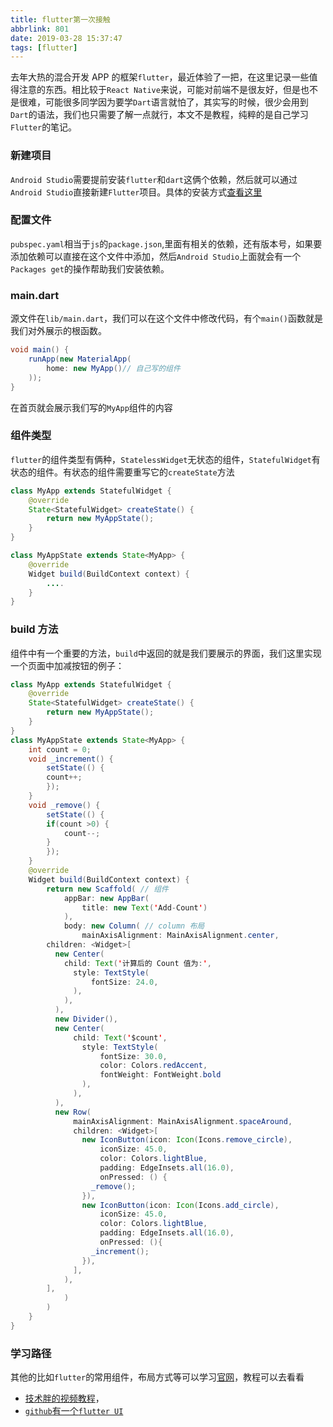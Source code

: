 ```yaml
---
title: flutter第一次接触
abbrlink: 801
date: 2019-03-28 15:37:47
tags: [flutter]
---
```


去年大热的混合开发 APP 的框架`flutter`，最近体验了一把，在这里记录一些值得注意的东西。相比较于`React Native`来说，可能对前端不是很友好，但是也不是很难，可能很多同学因为要学`Dart`语言就怕了，其实写的时候，很少会用到`Dart`的语法，我们也只需要了解一点就行，本文不是教程，纯粹的是自己学习`Flutter`的笔记。

<!-- more -->

### 新建项目

`Android Studio`需要提前安装`flutter`和`dart`这俩个依赖，然后就可以通过`Android Studio`直接新建`Flutter`项目。具体的安装方式[查看这里](https://flutterchina.club/setup-windows/)

### 配置文件

`pubspec.yaml`相当于`js`的`package.json`,里面有相关的依赖，还有版本号，如果要添加依赖可以直接在这个文件中添加，然后`Android Studio`上面就会有一个`Packages get`的操作帮助我们安装依赖。

### main.dart

源文件在`lib/main.dart`，我们可以在这个文件中修改代码，有个`main()`函数就是我们对外展示的根函数。

```java main.dart
void main() {
    runApp(new MaterialApp(
        home: new MyApp()// 自己写的组件
    ));
}
```

在首页就会展示我们写的`MyApp`组件的内容

### 组件类型

`flutter`的组件类型有俩种，`StatelessWidget`无状态的组件，`StatefulWidget`有状态的组件。有状态的组件需要重写它的`createState`方法

```java main.dart
class MyApp extends StatefulWidget {
    @override
    State<StatefulWidget> createState() {
        return new MyAppState();
    }
}

class MyAppState extends State<MyApp> {
    @override
    Widget build(BuildContext context) {
        ....
    }
}
```

### build 方法

组件中有一个重要的方法，`build`中返回的就是我们要展示的界面，我们这里实现一个页面中加减按钮的例子：

```java main.dart
class MyApp extends StatefulWidget {
    @override
    State<StatefulWidget> createState() {
        return new MyAppState();
    }
}
class MyAppState extends State<MyApp> {
    int count = 0;
    void _increment() {
        setState(() {
        count++;
        });
    }
    void _remove() {
        setState(() {
        if(count >0) {
            count--;
        }
        });
    }
    @override
    Widget build(BuildContext context) {
        return new Scaffold( // 组件
            appBar: new AppBar(
                title: new Text('Add-Count')
            ),
            body: new Column( // column 布局
                mainAxisAlignment: MainAxisAlignment.center,
        children: <Widget>[
          new Center(
            child: Text('计算后的 Count 值为:',
              style: TextStyle(
                  fontSize: 24.0,
              ),
            ),
          ),
          new Divider(),
          new Center(
              child: Text('$count',
                style: TextStyle(
                    fontSize: 30.0,
                    color: Colors.redAccent,
                    fontWeight: FontWeight.bold
                ),
              ),
          ),
          new Row(
              mainAxisAlignment: MainAxisAlignment.spaceAround,
              children: <Widget>[
                new IconButton(icon: Icon(Icons.remove_circle),
                    iconSize: 45.0,
                    color: Colors.lightBlue,
                    padding: EdgeInsets.all(16.0),
                    onPressed: () {
                  _remove();
                }),
                new IconButton(icon: Icon(Icons.add_circle),
                    iconSize: 45.0,
                    color: Colors.lightBlue,
                    padding: EdgeInsets.all(16.0),
                    onPressed: (){
                  _increment();
                }),
              ],
            ),
        ],
            )
        )
    }
}
```

### 学习路径

其他的比如`flutter`的常用组件，布局方式等可以学习[官网](https://flutterchina.club/docs/)，教程可以去看看

- [技术胖的视频教程](https://jspang.com/post/flutter1.html)，
- [`github`有一个`flutter UI`](https://github.com/efoxTeam/flutter-ui)
